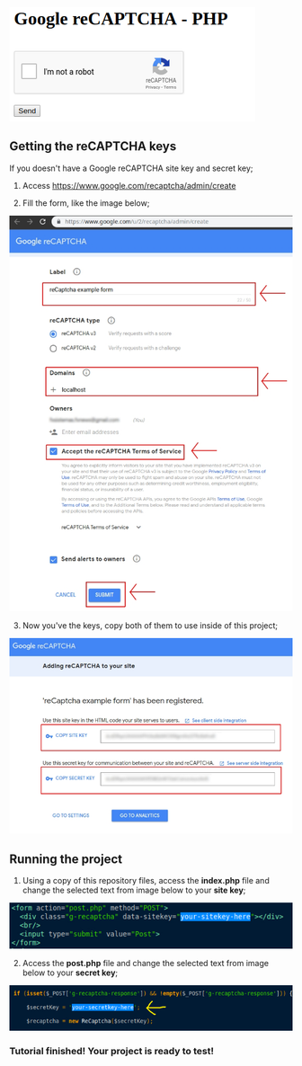 
![](https://github.com/lucasmence/phpGoogleReCaptchaExample/blob/master/media/projectForm.png?raw=true)

## Getting the reCAPTCHA keys

If you doesn't have a Google reCAPTCHA site key and secret key;

1) Access https://www.google.com/recaptcha/admin/create

2) Fill the form, like the image below;

![](https://github.com/lucasmence/phpGoogleReCaptchaExample/blob/master/media/reCaptchaCreate.jpg?raw=true)

3) Now you've the keys, copy both of them to use inside of this project;

![](https://github.com/lucasmence/phpGoogleReCaptchaExample/blob/master/media/reCaptchaKeys.jpg?raw=true)

## Running the project

1) Using a copy of this repository files, access the **index.php** file and change the selected text from image below to your **site key**;

![](https://github.com/lucasmence/phpGoogleReCaptchaExample/blob/master/media/siteKey.jpg?raw=true)

2) Access the **post.php** file and change the selected text from image below to your **secret key**;

![](https://github.com/lucasmence/phpGoogleReCaptchaExample/blob/master/media/secretKey.jpg?raw=true)

### Tutorial finished! Your project is ready to test!
